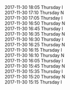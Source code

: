 2017-11-30 18:05 Thursday  I  
2017-11-30 17:10 Thursday  N  
2017-11-30 17:05 Thursday  I  
2017-11-30 16:50 Thursday  N  
2017-11-30 16:45 Thursday  I  
2017-11-30 16:35 Thursday  N  
2017-11-30 16:30 Thursday  I  
2017-11-30 16:25 Thursday  N  
2017-11-30 16:15 Thursday  I  
2017-11-30 16:10 Thursday  N  
2017-11-30 16:05 Thursday  I  
2017-11-30 15:45 Thursday  N  
2017-11-30 15:35 Thursday  I  
2017-11-30 15:20 Thursday  N  
2017-11-30 15:15 Thursday  I  
